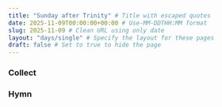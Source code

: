 ```yaml
---
title: "Sunday after Trinity" # Title with escaped quotes
date: 2025-11-09T00:00:00+00:00 # Use-MM-DDTHH:MM format
slug: 2025-11-09 # Clean URL using only date
layout: "days/single" # Specify the layout for these pages
draft: false # Set to true to hide the page
---
```


### Collect


### Hymn